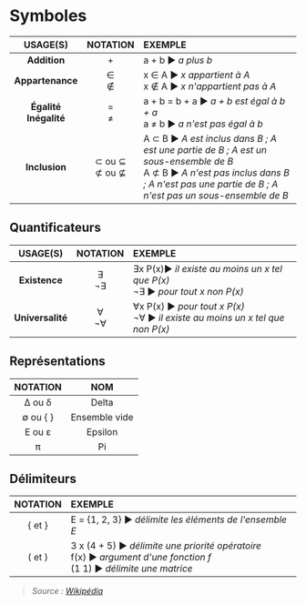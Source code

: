 # Symboles

|USAGE(S)|NOTATION|EXEMPLE|
|:--:|:--:|:--|
|**Addition**|+|a + b ▶ _a plus b_|
|**Appartenance**|∈<br>∉|x ∈ A ▶ _x appartient à A_<br>x ∉ A ▶ _x n'appartient pas à A_|
|**Égalité**<br>**Inégalité**|=<br>≠|a + b = b + a ▶ _a + b est égal à b + a_<br>a ≠ b ▶ _a n'est pas égal à b_|
|**Inclusion**|⊂ ou ⊆<br>⊄ ou ⊈|A ⊂ B ▶ _A est inclus dans B ; A est une partie de B ; A est un sous-ensemble de B_<br>A ⊄ B ▶ _A n'est pas inclus dans B ; A n'est pas une partie de B ; A n'est pas un sous-ensemble de B_|

## Quantificateurs

|USAGE(S)|NOTATION|EXEMPLE|
|:--:|:--:|:--|
|**Existence**|∃<br>¬∃|∃x P(x)▶ _il existe au moins un x tel que P(x)_<br>¬∃ ▶ _pour tout x non P(x)_|
|**Universalité**|∀<br>¬∀|∀x P(x) ▶ _pour tout x P(x)_<br>¬∀ ▶ _il existe au moins un x tel que non P(x)_|

## Représentations

|NOTATION|NOM|
|:--:|:--:|
|Δ ou δ|Delta|
|∅ ou { }|Ensemble vide|
|Ε ou ε|Epsilon|
|π|Pi|

## Délimiteurs

|NOTATION|EXEMPLE|
|:--:|:--|
|{ et }|E = {1, 2, 3} ▶ _délimite les éléments de l'ensemble E_|
|( et )|3 x (4 + 5) ▶ _délimite une priorité opératoire_<br>f(x) ▶ _argument d'une fonction f_<br>(1 1) ▶ _délimite une matrice_|

> _Source : [Wikipédia](https://fr.wikipedia.org/wiki/Table_de_symboles_math%C3%A9matiques)_
